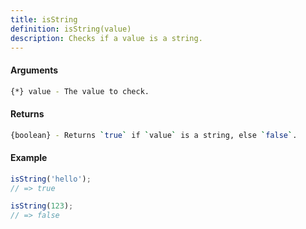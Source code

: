 ```yaml
---
title: isString
definition: isString(value)
description: Checks if a value is a string.
---
```



#### Arguments


```bash
{*} value - The value to check.
```


#### Returns


```bash
{boolean} - Returns `true` if `value` is a string, else `false`.
```


#### Example


```ts
isString('hello');
// => true

isString(123);
// => false
```